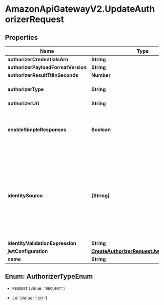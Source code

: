 # AmazonApiGatewayV2.UpdateAuthorizerRequest

## Properties

Name | Type | Description | Notes
------------ | ------------- | ------------- | -------------
**authorizerCredentialsArn** | **String** | Represents an Amazon Resource Name (ARN). | [optional] 
**authorizerPayloadFormatVersion** | **String** | A string with a length between [1-64]. | [optional] 
**authorizerResultTtlInSeconds** | **Number** | An integer with a value between [0-3600]. | [optional] 
**authorizerType** | **String** | The authorizer type. Specify REQUEST for a Lambda function using incoming request parameters. Specify JWT to use JSON Web Tokens (supported only for HTTP APIs). | [optional] 
**authorizerUri** | **String** | A string representation of a URI with a length between [1-2048]. | [optional] 
**enableSimpleResponses** | **Boolean** | Specifies whether a Lambda authorizer returns a response in a simple format. By default, a Lambda authorizer must return an IAM policy. If enabled, the Lambda authorizer can return a boolean value instead of an IAM policy. Supported only for HTTP APIs. To learn more, see &lt;a href&#x3D;\&quot;https://docs.aws.amazon.com/apigateway/latest/developerguide/http-api-lambda-authorizer.html\&quot;&gt;Working with AWS Lambda authorizers for HTTP APIs&lt;/a&gt; | [optional] 
**identitySource** | **[String]** | The identity source for which authorization is requested. For the REQUEST authorizer, this is required when authorization caching is enabled. The value is a comma-separated string of one or more mapping expressions of the specified request parameters. For example, if an Auth header, a Name query string parameter are defined as identity sources, this value is $method.request.header.Auth, $method.request.querystring.Name. These parameters will be used to derive the authorization caching key and to perform runtime validation of the REQUEST authorizer by verifying all of the identity-related request parameters are present, not null and non-empty. Only when this is true does the authorizer invoke the authorizer Lambda function, otherwise, it returns a 401 Unauthorized response without calling the Lambda function. The valid value is a string of comma-separated mapping expressions of the specified request parameters. When the authorization caching is not enabled, this property is optional. | [optional] 
**identityValidationExpression** | **String** | A string with a length between [0-1024]. | [optional] 
**jwtConfiguration** | [**CreateAuthorizerRequestJwtConfiguration**](CreateAuthorizerRequestJwtConfiguration.md) |  | [optional] 
**name** | **String** | A string with a length between [1-128]. | [optional] 



## Enum: AuthorizerTypeEnum


* `REQUEST` (value: `"REQUEST"`)

* `JWT` (value: `"JWT"`)




